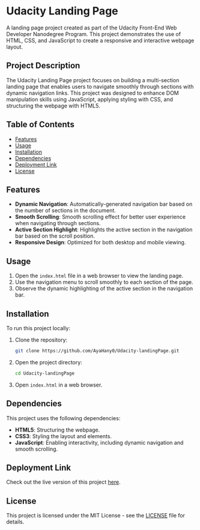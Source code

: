 # Udacity Landing Page

A landing page project created as part of the Udacity Front-End Web Developer Nanodegree Program. This project demonstrates the use of HTML, CSS, and JavaScript to create a responsive and interactive webpage layout.

## Project Description

The Udacity Landing Page project focuses on building a multi-section landing page that enables users to navigate smoothly through sections with dynamic navigation links. This project was designed to enhance DOM manipulation skills using JavaScript, applying styling with CSS, and structuring the webpage with HTML5.

## Table of Contents

- [Features](#features)
- [Usage](#usage)
- [Installation](#installation)
- [Dependencies](#dependencies)
- [Deployment Link](#deployment-link)
- [License](#license)

## Features

- **Dynamic Navigation**: Automatically-generated navigation bar based on the number of sections in the document.
- **Smooth Scrolling**: Smooth scrolling effect for better user experience when navigating through sections.
- **Active Section Highlight**: Highlights the active section in the navigation bar based on the scroll position.
- **Responsive Design**: Optimized for both desktop and mobile viewing.

## Usage

1. Open the `index.html` file in a web browser to view the landing page.
2. Use the navigation menu to scroll smoothly to each section of the page.
3. Observe the dynamic highlighting of the active section in the navigation bar.

## Installation

To run this project locally:

1. Clone the repository:
   ```bash
   git clone https://github.com/AyaHany0/Udacity-landingPage.git
   ```
2. Open the project directory:
   ```bash
   cd Udacity-landingPage
   ```
3. Open `index.html` in a web browser.

## Dependencies

This project uses the following dependencies:

- **HTML5**: Structuring the webpage.
- **CSS3**: Styling the layout and elements.
- **JavaScript**: Enabling interactivity, including dynamic navigation and smooth scrolling.

## Deployment Link

Check out the live version of this project [here](https://ayahany0.github.io/Udacity-landingPage).

## License

This project is licensed under the MIT License - see the [LICENSE](LICENSE) file for details.
